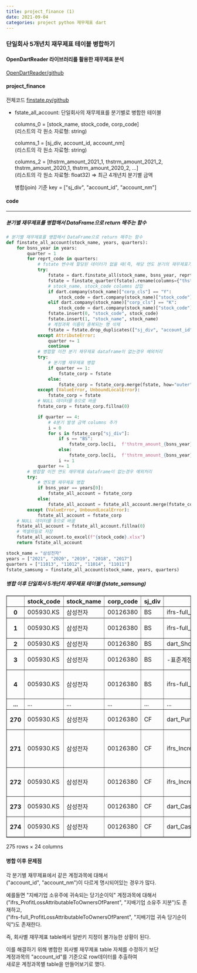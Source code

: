 ```yaml
---
title: project_finance (1)
date: 2021-09-04
categories: project python 재무제표 dart
---
```

### 단일회사 5개년치 재무제표 테이블 병합하기   

#### OpenDartReader 라이브러리를 활용한 재무제표 분석  
[OpenDartReader/github](https://github.com/FinanceData/OpenDartReader)  
  
#### project_finance
전체코드 [finstate.py/github](https://github.com/yeonseo-Jung/project_finance/blob/aca4af282fedc2452e5f95f44f3d58ab07d4f09a/finstate.py)

* fstate_all_account: 단일회사의 재무제표를 분기별로 병합한 테이블  
       
    columns_0 = [stock_name, stock_code, corp_code]   
    (리스트의 각 원소 자료형: string)  
        
    columns_1 = [sj_div, account_id, account_nm]   
    (리스트의 각 원소 자료형: string)  
      
    columns_2 = [thstrm_amount_2021_1, thstrm_amount_2021_2, thstrm_amount_2020_1, thstrm_amount_2020_2, ...]   
    (리스트의 각 원소 자료형: float32) ⇒ 최근 4개년치 분기별 금액  
  
    병합(join) 기준 key = ["sj_div", "account_id", "account_nm"]
  
#### code
___
##### 분기별 재무제표를 병합해서 DataFrame으로 return 해주는 함수  
```python
# 분기별 재무제표를 병합해서 DataFrame으로 return 해주는 함수 
def finstate_all_account(stock_name, years, quarters):
    for bsns_year in years:
        quarter = 1
        for reprt_code in quarters:
            # fstate 변수에 할당된 데이터가 없을 때(즉, 해당 연도 분기의 재무제표가 dart에 공시되어 있지 않은 경우) 예외처리
            try:
                fstate = dart.finstate_all(stock_name, bsns_year, reprt_code, fs_div="CFS")
                fstate = finstate_quarter(fstate).rename(columns={"thstrm_amount": f'thstrm_amount_{bsns_year}_{quarter}'})
                # stock_name, stock_code columns 삽입
                if dart.company(stock_name)["corp_cls"] == "Y":
                    stock_code = dart.company(stock_name)["stock_code"] + ".KS"
                elif dart.company(stock_name)["corp_cls"] == "K":
                    stock_code = dart.company(stock_name)["stock_code"] + ".KQ"
                fstate.insert(0, "stock_code", stock_code)
                fstate.insert(1, "stock_name", stock_name)
                # 계정과목 이름이 중복되는 행 삭제
                fstate = fstate.drop_duplicates(["sj_div", "account_id", "account_nm"], keep=False, ignore_index=True)
            except AttributeError:
                quarter += 1
                continue
            # 병합할 이전 분기 재무제표 dataframe이 없는경우 예외처리
            try:
                # 분기별 재무제표 병합
                if quarter == 1:
                    fstate_corp = fstate
                else:
                    fstate_corp = fstate_corp.merge(fstate, how="outer", on=["stock_name", "stock_code", "corp_code", "sj_div", "account_id", "account_nm"], suffixes=("", ""))
            except (ValueError, UnboundLocalError):
                fstate_corp = fstate
            # NULL 데이터를 0으로 바꿈
            fstate_corp = fstate_corp.fillna(0)

            if quarter == 4:
                # 4분기 발생 금액 columns 추가
                i = 0
                for s in fstate_corp["sj_div"]:
                    if s == "BS":
                        fstate_corp.loc[i,  f'thstrm_amount_{bsns_year}_{quarter}'] = fstate_corp.loc[i,  f'thstrm_amount_{bsns_year}_{quarter}']
                    else:
                        fstate_corp.loc[i,  f'thstrm_amount_{bsns_year}_{quarter}'] = fstate_corp.loc[i,  f'thstrm_amount_{bsns_year}_{quarter}'] - fstate_corp.loc[i,  f'thstrm_amount_{bsns_year}_{quarter-1}']
                    i += 1
            quarter += 1
        # 병합할 이전 연도 재무제표 dataframe이 없는경우 예외처리
        try:    
            # 연도별 재무제표 병합
            if bsns_year == years[0]:
                fstate_all_account = fstate_corp
            else:
                fstate_all_account = fstate_all_account.merge(fstate_corp, how="outer", on=["stock_name", "stock_code", "corp_code", "sj_div", "account_id", "account_nm"], suffixes=("", ""))
        except (ValueError, UnboundLocalError):
            fstate_all_account = fstate_corp
    # NULL 데이터를 0으로 바꿈
    fstate_all_account = fstate_all_account.fillna(0)
    # 엑셀파일로 저장
    fstate_all_account.to_excel(f"{stock_code}.xlsx")
    return fstate_all_account
```

```python
stock_name = "삼성전자"
years = ["2021", "2020", "2019", "2018", "2017"]
quarters = ["11013", "11012", "11014", "11011"]
fstate_samsung = finstate_all_account(stock_name, years, quarters)
```



##### 병합 이후 단일회사 5개년치 재무제표 테이블 (fstate_samsung)
<div>
<style scoped>
    .dataframe tbody tr th:only-of-type {
        vertical-align: middle;
    }

    .dataframe tbody tr th {
        vertical-align: top;
    }

    .dataframe thead th {
        text-align: right;
    }
</style>
<table border="1" class="dataframe">
  <thead>
    <tr style="text-align: right;">
      <th></th>
      <th>stock_code</th>
      <th>stock_name</th>
      <th>corp_code</th>
      <th>sj_div</th>
      <th>account_id</th>
      <th>account_nm</th>
      <th>thstrm_amount_2021_1</th>
      <th>thstrm_amount_2021_2</th>
      <th>thstrm_amount_2020_1</th>
      <th>thstrm_amount_2020_2</th>
      <th>...</th>
      <th>thstrm_amount_2019_3</th>
      <th>thstrm_amount_2019_4</th>
      <th>thstrm_amount_2018_1</th>
      <th>thstrm_amount_2018_2</th>
      <th>thstrm_amount_2018_3</th>
      <th>thstrm_amount_2018_4</th>
      <th>thstrm_amount_2017_1</th>
      <th>thstrm_amount_2017_2</th>
      <th>thstrm_amount_2017_3</th>
      <th>thstrm_amount_2017_4</th>
    </tr>
  </thead>
  <tbody>
    <tr>
      <th>0</th>
      <td>005930.KS</td>
      <td>삼성전자</td>
      <td>00126380</td>
      <td>BS</td>
      <td>ifrs-full_CurrentAssets</td>
      <td>유동자산</td>
      <td>2.091554e+14</td>
      <td>1.911185e+14</td>
      <td>1.867397e+14</td>
      <td>1.861369e+14</td>
      <td>...</td>
      <td>1.860421e+14</td>
      <td>1.813853e+14</td>
      <td>0.000000e+00</td>
      <td>0.000000e+00</td>
      <td>0.000000e+00</td>
      <td>0.000000e+00</td>
      <td>0.0</td>
      <td>0.0</td>
      <td>0.000000e+00</td>
      <td>0.000000e+00</td>
    </tr>
    <tr>
      <th>1</th>
      <td>005930.KS</td>
      <td>삼성전자</td>
      <td>00126380</td>
      <td>BS</td>
      <td>ifrs-full_CashAndCashEquivalents</td>
      <td>현금및현금성자산</td>
      <td>4.103959e+13</td>
      <td>3.068379e+13</td>
      <td>2.791668e+13</td>
      <td>3.610961e+13</td>
      <td>...</td>
      <td>2.660499e+13</td>
      <td>2.688600e+13</td>
      <td>0.000000e+00</td>
      <td>0.000000e+00</td>
      <td>0.000000e+00</td>
      <td>0.000000e+00</td>
      <td>0.0</td>
      <td>0.0</td>
      <td>0.000000e+00</td>
      <td>0.000000e+00</td>
    </tr>
    <tr>
      <th>2</th>
      <td>005930.KS</td>
      <td>삼성전자</td>
      <td>00126380</td>
      <td>BS</td>
      <td>dart_ShortTermDepositsNotClassifiedAsCashEquiv...</td>
      <td>단기금융상품</td>
      <td>8.715927e+13</td>
      <td>7.777703e+13</td>
      <td>7.863802e+13</td>
      <td>7.512761e+13</td>
      <td>...</td>
      <td>6.947697e+13</td>
      <td>7.625205e+13</td>
      <td>4.602770e+13</td>
      <td>4.871714e+13</td>
      <td>5.868142e+13</td>
      <td>6.589380e+13</td>
      <td>0.0</td>
      <td>0.0</td>
      <td>4.128067e+13</td>
      <td>4.944769e+13</td>
    </tr>
    <tr>
      <th>3</th>
      <td>005930.KS</td>
      <td>삼성전자</td>
      <td>00126380</td>
      <td>BS</td>
      <td>-표준계정코드 미사용-</td>
      <td>단기상각후원가금융자산</td>
      <td>3.526888e+12</td>
      <td>2.350399e+12</td>
      <td>3.037379e+12</td>
      <td>1.224565e+12</td>
      <td>...</td>
      <td>4.021901e+12</td>
      <td>3.914216e+12</td>
      <td>3.733160e+12</td>
      <td>3.896630e+12</td>
      <td>3.446114e+12</td>
      <td>2.703693e+12</td>
      <td>0.0</td>
      <td>0.0</td>
      <td>0.000000e+00</td>
      <td>0.000000e+00</td>
    </tr>
    <tr>
      <th>4</th>
      <td>005930.KS</td>
      <td>삼성전자</td>
      <td>00126380</td>
      <td>BS</td>
      <td>ifrs-full_CurrentFinancialAssetsAtFairValueThr...</td>
      <td>단기당기손익-공정가치금융자산</td>
      <td>5.949500e+10</td>
      <td>4.972000e+10</td>
      <td>1.238759e+12</td>
      <td>5.826410e+11</td>
      <td>...</td>
      <td>1.842611e+12</td>
      <td>1.727436e+12</td>
      <td>0.000000e+00</td>
      <td>0.000000e+00</td>
      <td>0.000000e+00</td>
      <td>0.000000e+00</td>
      <td>0.0</td>
      <td>0.0</td>
      <td>0.000000e+00</td>
      <td>0.000000e+00</td>
    </tr>
    <tr>
      <th>...</th>
      <td>...</td>
      <td>...</td>
      <td>...</td>
      <td>...</td>
      <td>...</td>
      <td>...</td>
      <td>...</td>
      <td>...</td>
      <td>...</td>
      <td>...</td>
      <td>...</td>
      <td>...</td>
      <td>...</td>
      <td>...</td>
      <td>...</td>
      <td>...</td>
      <td>...</td>
      <td>...</td>
      <td>...</td>
      <td>...</td>
      <td>...</td>
    </tr>
    <tr>
      <th>270</th>
      <td>005930.KS</td>
      <td>삼성전자</td>
      <td>00126380</td>
      <td>CF</td>
      <td>dart_PurchaseOfAvailableForSaleFinancialAssets</td>
      <td>매도가능금융자산의 취득</td>
      <td>0.000000e+00</td>
      <td>0.000000e+00</td>
      <td>0.000000e+00</td>
      <td>0.000000e+00</td>
      <td>...</td>
      <td>0.000000e+00</td>
      <td>0.000000e+00</td>
      <td>0.000000e+00</td>
      <td>0.000000e+00</td>
      <td>0.000000e+00</td>
      <td>0.000000e+00</td>
      <td>0.0</td>
      <td>0.0</td>
      <td>1.447670e+11</td>
      <td>-1.447670e+11</td>
    </tr>
    <tr>
      <th>271</th>
      <td>005930.KS</td>
      <td>삼성전자</td>
      <td>00126380</td>
      <td>CF</td>
      <td>ifrs_IncreaseDecreaseInCashAndCashEquivalentsB...</td>
      <td>환율변동효과 반영전 현금및현금성자산의 순증가(감소)</td>
      <td>0.000000e+00</td>
      <td>0.000000e+00</td>
      <td>0.000000e+00</td>
      <td>0.000000e+00</td>
      <td>...</td>
      <td>0.000000e+00</td>
      <td>0.000000e+00</td>
      <td>0.000000e+00</td>
      <td>0.000000e+00</td>
      <td>0.000000e+00</td>
      <td>0.000000e+00</td>
      <td>0.0</td>
      <td>0.0</td>
      <td>-1.031843e+12</td>
      <td>1.247801e+12</td>
    </tr>
    <tr>
      <th>272</th>
      <td>005930.KS</td>
      <td>삼성전자</td>
      <td>00126380</td>
      <td>CF</td>
      <td>ifrs_IncreaseDecreaseInCashAndCashEquivalents</td>
      <td>현금및현금성자산의 순증가(감소)</td>
      <td>0.000000e+00</td>
      <td>0.000000e+00</td>
      <td>0.000000e+00</td>
      <td>0.000000e+00</td>
      <td>...</td>
      <td>0.000000e+00</td>
      <td>0.000000e+00</td>
      <td>0.000000e+00</td>
      <td>0.000000e+00</td>
      <td>0.000000e+00</td>
      <td>0.000000e+00</td>
      <td>0.0</td>
      <td>0.0</td>
      <td>-1.323216e+12</td>
      <td>1.323216e+12</td>
    </tr>
    <tr>
      <th>273</th>
      <td>005930.KS</td>
      <td>삼성전자</td>
      <td>00126380</td>
      <td>CF</td>
      <td>dart_CashAndCashEquivalentsAtBeginningOfPeriodCf</td>
      <td>기초 현금및현금성자산</td>
      <td>0.000000e+00</td>
      <td>0.000000e+00</td>
      <td>0.000000e+00</td>
      <td>0.000000e+00</td>
      <td>...</td>
      <td>0.000000e+00</td>
      <td>0.000000e+00</td>
      <td>0.000000e+00</td>
      <td>0.000000e+00</td>
      <td>0.000000e+00</td>
      <td>0.000000e+00</td>
      <td>0.0</td>
      <td>0.0</td>
      <td>3.211144e+13</td>
      <td>-3.211144e+13</td>
    </tr>
    <tr>
      <th>274</th>
      <td>005930.KS</td>
      <td>삼성전자</td>
      <td>00126380</td>
      <td>CF</td>
      <td>dart_CashAndCashEquivalentsAtEndOfPeriodCf</td>
      <td>기말 현금및현금성자산</td>
      <td>0.000000e+00</td>
      <td>0.000000e+00</td>
      <td>0.000000e+00</td>
      <td>0.000000e+00</td>
      <td>...</td>
      <td>0.000000e+00</td>
      <td>0.000000e+00</td>
      <td>0.000000e+00</td>
      <td>0.000000e+00</td>
      <td>0.000000e+00</td>
      <td>0.000000e+00</td>
      <td>0.0</td>
      <td>0.0</td>
      <td>3.078823e+13</td>
      <td>-3.078823e+13</td>
    </tr>
  </tbody>
</table>
<p>275 rows × 24 columns</p>
</div>  


#### 병합 이후 문제점  
각 분기별 재무제표에서 같은 계정과목에 대해서   
("account_id", "account_nm")이 다르게 명시되어있는 경우가 많다.  

예를들면 "지배기업 소유주에 귀속되는 당기순이익" 계정과목에 대해서     
("ifrs_ProfitLossAttributableToOwnersOfParent", "지배기업 소유주 지분")도 존재하고,      
("ifrs-full_ProfitLossAttributableToOwnersOfParent", "지배기업 귀속 당기순이익")도 존재한다.  

즉, 회사별 재무제표 table에서 일반키 지정이 불가능한 상황이 된다. 
  
이를 해결하기 위해 병합한 회사별 재무제표 table 자체를 수정하기 보단   
계정과목의 "account_id"를 기준으로 row데이터를 추출하여  
새로운 계정과목별 table을 만들어보기로 했다.  
